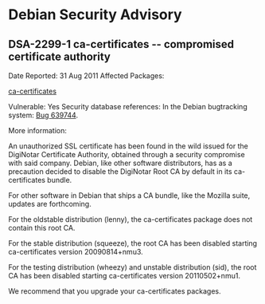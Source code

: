 
Debian Security Advisory
========================


DSA-2299-1 ca-certificates -- compromised certificate authority
---------------------------------------------------------------



Date Reported:
31 Aug 2011
Affected Packages:

[ca-certificates](https://packages.debian.org/src:ca-certificates)

Vulnerable:
Yes
Security database references:
In the Debian bugtracking system: [Bug 639744](https://bugs.debian.org/cgi-bin/bugreport.cgi?bug=639744).  

More information:

An unauthorized SSL certificate has been found in the wild issued
for the DigiNotar Certificate Authority, obtained through a security
compromise with said company. Debian, like other software
distributors, has as a precaution decided to disable the DigiNotar
Root CA by default in its ca-certificates bundle.


For other software in Debian that ships a CA bundle, like the
Mozilla suite, updates are forthcoming.


For the oldstable distribution (lenny), the ca-certificates package
does not contain this root CA.


For the stable distribution (squeeze), the root CA has been
disabled starting ca-certificates version 20090814+nmu3.


For the testing distribution (wheezy) and unstable distribution
(sid), the root CA has been disabled starting ca-certificates
version 20110502+nmu1.


We recommend that you upgrade your ca-certificates packages.





